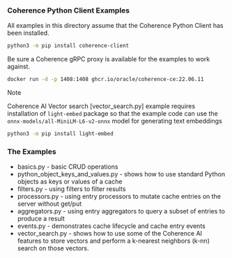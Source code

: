 ### Coherence Python Client Examples

All examples in this directory assume that the Coherence Python Client has
been installed.

```bash
python3 -m pip install coherence-client
```

Be sure a Coherence gRPC proxy is available for the examples to work against.

```bash
docker run -d -p 1408:1408 ghcr.io/oracle/coherence-ce:22.06.11
```

> [!NOTE]
> Coherence AI Vector search [vector_search.py] example requires installation of `light-embed` package so that the example code can use the `onnx-models/all-MiniLM-L6-v2-onnx` model for generating text embeddings
>
> ```bash
> python3 -m pip install light-embed
> ```


### The Examples
* basics.py - basic CRUD operations
* python_object_keys_and_values.py - shows how to use standard Python objects as keys or values of a cache
* filters.py - using filters to filter results
* processors.py - using entry processors to mutate cache entries on the server without get/put
* aggregators.py - using entry aggregators to query a subset of entries to produce a result
* events.py - demonstrates cache lifecycle and cache entry events
* vector_search.py - shows how to use some of the Coherence AI features to store vectors and perform a k-nearest neighbors (k-nn) search on those vectors.
